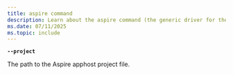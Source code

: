 ```yaml
---
title: aspire command
description: Learn about the aspire command (the generic driver for the Aspire CLI) and its usage.
ms.date: 07/11/2025
ms.topic: include
---
```

**`--project`**

  The path to the Aspire apphost project file.
